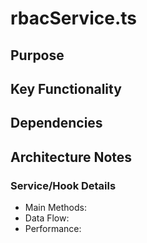 # rbacService.ts

## Purpose

## Key Functionality

## Dependencies

## Architecture Notes

### Service/Hook Details
- Main Methods: 
- Data Flow: 
- Performance: 
